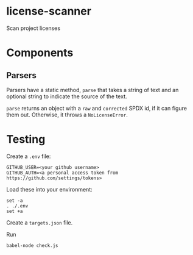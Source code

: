 # license-scanner
Scan project licenses

# Components

## Parsers
Parsers have a static method, `parse` that takes a string of text and
an optional string to indicate the source of the text.

`parse` returns an object with a `raw` and `corrected` SPDX id, if it can
figure them out. Otherwise, it throws a `NoLicenseError`.

# Testing

Create a `.env` file:

```
GITHUB_USER=<your github username>
GITHUB_AUTH=<a personal access token from https://github.com/settings/tokens>
```
Load these into your environment:
```
set -a
. ./.env
set +a
```

Create a `targets.json` file.

Run
```
babel-node check.js
```
